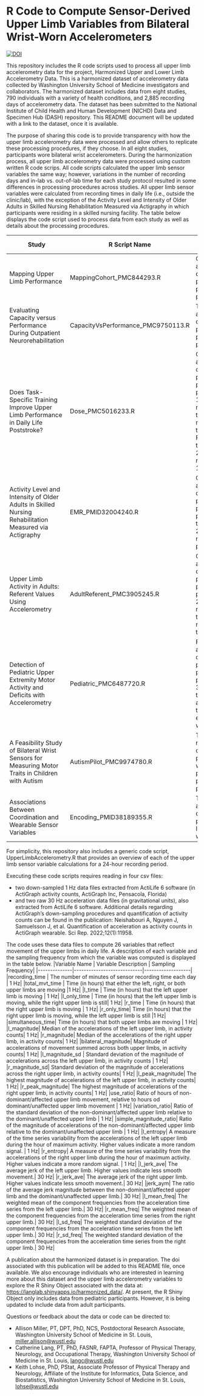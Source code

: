 # R Code to Compute Sensor-Derived Upper Limb Variables from Bilateral Wrist-Worn Accelerometers
<a href="https://zenodo.org/doi/10.5281/zenodo.10999194"><img src="https://zenodo.org/badge/789058882.svg" alt="DOI"></a>

This repository includes the R code scripts used to process all upper limb accelerometry data for the project, Harmonized Upper and Lower Limb Accelerometry Data. This is a harmonized dataset of accelerometry data collected by Washington University School of Medicine investigators and collaborators. The harmonized dataset includes data from eight studies, 790 individuals with a variety of health conditions, and 2,885 recording days of accelerometry data. The dataset has been submitted to the National Institute of Child Health and Human Development (NICHD) Data and Specimen Hub (DASH) repository.  This README document will be updated with a link to the dataset, once it is available.

The purpose of sharing this code is to provide transparency with how the upper limb accelerometry data were processed and allow others to replicate these processing procedures, if they choose. In all eight studies, participants wore bilateral wrist accelerometers. During the harmonization process, all upper limb accelerometry data were processed using custom written R code scrips. All code scripts calculated the upper limb sensor variables the same way; however, variations in the number of recording days and in-lab vs. out-of-lab time for each study protocol resulted in some differences in processing procedures across studies. All upper limb sensor variables were calculated from recording times in daily life (i.e., outside the clinic/lab), with the exception of the Activity Level and Intensity of Older Adults in Skilled Nursing Rehabilitation Measured via Actigraphy in which participants were residing in a skilled nursing facility. The table below displays the code script used to process data from each study as well as details about the processing procedures.

|Study	| R Script Name |	Processing Procedures|
|-------|---------------|------------------------|
|Mapping Upper Limb Performance | MappingCohort_PMC844293.R|	One day of accelerometry data processed, per study protocol.|
|Evaluating Capacity versus Performance During Outpatient Neurorehabilitation |	CapacityVsPerformance_PMC9750113.R	| Three days of accelerometry data processed, per study protocol.|
|Does Task-Specific Training Improve Upper Limb Performance in Daily Life Poststroke?|	Dose_PMC5016233.R|	One day of accelerometry data processed, per study protocol. First 1.5 hours of recording time were removed due to in-lab time. Files were trimmed if > 24 hours after removing first 1.5 hours.|
|Activity Level and Intensity of Older Adults in Skilled Nursing Rehabilitation Measured via Actigraphy|	EMR_PMID32004240.R|	One day of accelerometry data processed, per study protocol. File trimmed if > 24 hour recording period.|
|Upper Limb Activity in Adults: Referent Values Using Accelerometry	|AdultReferent_PMC3905245.R|	One day of accelerometry data processed, per study protocol. First 2 hours of recording time were removed due to in-lab time.|
|Detection of Pediatric Upper Extremity Motor Activity and Deficits with Accelerometry|	Pediatric_PMC6487720.R	|Four days of accelerometry data were processed, per study protocol. The 30 minutes at the beginning and end of the file for each day were trimmed.|
|A Feasibility Study of Bilateral Wrist Sensors for Measuring Motor Traits in Children with Autism|	AutismPilot_PMC9974780.R	|Two, 12-hour recording days per participant were processed, per the study protocol.|
|Associations Between Coordination and Wearable Sensor Variables	|Encoding_PMID38189355.R|	Two days of accelerometry data were processed. In-lab time was removed.|

For simplicity, this repository also includes a generic code script, UpperLimbAccelerometry.R that provides an overview of each of the upper limb sensor variable calculations for a 24-hour recording period.

Executing these code scripts requires reading in four csv files: 
- two down-sampled 1 Hz data files extracted from ActiLife 6 software (in ActiGraph activity counts, ActiGraph Inc, Pensacola, Florida) 
- and two raw 30 Hz acceleration data files (in gravitational units), also extracted from ActiLife 6 software. Additional details regarding ActiGraph’s down-sampling procedures and quantification of activity counts can be found in the publication: Neishabouri A, Nguyen J, Samuelsson J, et al. Quantification of acceleration as activity counts in ActiGraph wearable. Sci Rep. 2022;12(1):11958. 

The code uses these data files to compute 26 variables that reflect movement of the upper limbs in daily life. A description of each variable and the sampling frequency from which the variable was computed is displayed in the table below.
|Variable Name |	Variable Description	| Sampling Frequency|
|--------------|----------------------------|-------------------|
|recording_time |	The number of minutes of sensor recording time each day |	1 Hz|
|total_mvt_time |	Time (in hours) that either the left, right, or both upper limbs are moving	|1 Hz|
|l_time |	Time (in hours) that the left upper limb is moving |	1 Hz|
|l_only_time |	Time (in hours) that the left upper limb is moving, while the right upper limb is still|	1 Hz|
|r_time	| Time (in hours) that the right upper limb is moving	| 1 Hz|
|r_only_time|	Time (in hours) that the right upper limb is moving, while the left upper limb is still |1 Hz|
|simultaneous_time|	Time (in hours) that both upper limbs are moving	| 1 Hz|
|l_magnitude|	Median of the accelerations of the left upper limb, in activity counts|	1 Hz|
|r_magnitude|	Median of the accelerations of the right upper limb, in activity counts|	1 Hz|
|bilateral_magnitude|	Magnitude of accelerations of movement summed across both upper limbs, in activity counts|	1 Hz|
|l_magnitude_sd	| Standard deviation of the magnitude of accelerations across the left upper limb, in activity counts	| 1 Hz|
|r_magnitude_sd|	Standard deviation of the magnitude of accelerations across the right upper limb, in activity counts|	1 Hz|
|l_peak_magnitude|	The highest magnitude of accelerations of the left upper limb, in activity counts|	1 Hz|
|r_peak_magnitude|	The highest magnitude of accelerations of the right upper limb, in activity counts|	1 Hz|
|use_ratio|	Ratio of hours of non-dominant/affected upper limb movement, relative to hours od dominant/unaffected upper limb movement |	1 Hz|
|variation_ratio|	Ratio of the standard deviation of the non-dominant/affected upper limb relative to the dominant/unaffected upper limb |	1 Hz|
|simple_magnitude_ratio|	Ratio of the magnitude of accelerations of the non-dominant/affected upper limb relative to the dominant/unaffected upper limb |	1 Hz|
|l_entropy|	A measure of the time series variability from the accelerations of the left upper limb during the hour of maximum activity. Higher values indicate a more random signal. |	1 Hz|
|r_entropy|	A measure of the time series variability from the accelerations of the right upper limb during the hour of maximum activity. Higher values indicate a more random signal. |	1 Hz|
|l_jerk_ave|	The average jerk of the left upper limb. Higher values indicate less smooth movement.|	30 Hz|
|r_jerk_ave|	The average jerk of the right upper limb. Higher values indicate less smooth movement.|	30 Hz|
|jerk_aym|	The ratio of the average jerk magnitude between the non-dominant/affected upper limb and the dominant/unaffected upper limb.|	30 Hz|
|l_mean_freq|	The weighted mean of the component frequencies from the acceleration time series from the left upper limb.|	30 Hz|
|r_mean_freq|	The weighted mean of the component frequencies from the acceleration time series from the right upper limb.|	30 Hz|
|l_sd_freq|	The weighted standard deviation of the component frequencies from the acceleration time series from the left upper limb.|	30 Hz|
|r_sd_freq|	The weighted standard deviation of the component frequencies from the acceleration time series from the right upper limb.|	30 Hz|

A publication about the harmonized dataset is in preparation. The doi associated with this publication will be added to this README file, once available. We also encourage individuals who are interested in learning more about this dataset and the upper limb accelerometry variables to explore the R Shiny Object associated with the data at: https://langlab.shinyapps.io/harmonized_data/. At present, the R Shiny Object only includes data from pediatric participants. However, it is being updated to include data from adult participants.

Questions or feedback about the data or code can be directed to:
- Allison Miller, PT, DPT, PhD, NCS, Postdoctoral Research Associate, Washington University School of Medicine in St. Louis, miller.allison@wustl.edu
- Catherine Lang, PT, PhD, FASNR, FAPTA, Professor of Physical Therapy, Neurology, and Occupational Therapy, Washington University School of Medicine in St. Louis, langc@wustl.edu
- Keith Lohse, PhD, PStat, Associate Professor of Physical Therapy and Neurology, Affiliate of the Institute for Informatics, Data Science, and Biostatistics, Washington University School of Medicine in St. Louis, lohse@wustl.edu



